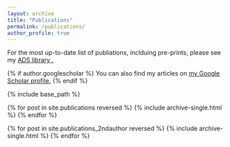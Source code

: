 ```yaml
---
layout: archive
title: "Publications"
permalink: /publications/
author_profile: true
---
```


For the most up-to-date list of publiations, inclduing pre-prints, please see my <u><a href = "https://ui.adsabs.harvard.edu/search/filter_database_fq_database=NOT&filter_database_fq_database=(((database%3Aastronomy%20OR%20database%3Aphysics))%20OR%20database%3A%22astronomy%22%20OR%20database%3A%22physics%22)&filter_database_fq_database=database%3A%22earthscience%22&fq=%7B!type%3Daqp%20v%3D%24fq_database%7D&fq_database=((((database%3Aastronomy%20OR%20database%3Aphysics))%20OR%20database%3A%22astronomy%22%20OR%20database%3A%22physics%22)%20NOT%20database%3A%22earthscience%22)&q=-docs(d8d80c3ce55c58e084fe4ed7d7208304)%20%20author%3A%22Harvey%2C%20T.%22%20%20year%3A2023-&sort=date%20desc%2C%20bibcode%20desc&p_=0"> ADS library </a>.</u>

{% if author.googlescholar %}
  You can also find my articles on <u><a href="{{author.googlescholar}}">my Google Scholar profile</a>.</u>
{% endif %}

{% include base_path %}

{% for post in site.publications reversed %}
  {% include archive-single.html %}
{% endfor %}

{% for post in site.publications_2ndauthor reversed %}
  {% include archive-single.html %}
{% endfor %}
